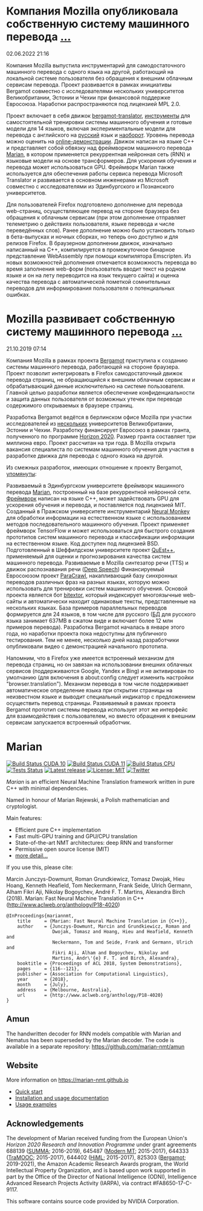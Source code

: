 Компания Mozilla опубликовала собственную систему машинного перевода [...](https://opennet.ru/57292-translate)
=====
02.06.2022 21:16

Компания Mozilla выпустила инструментарий для самодостаточного машинного перевода с одного языка на другой, работающий на локальной системе пользователя без обращения к внешним облачным сервисам перевода. Проект развивается в рамках инициативы Bergamot совместно с исследователями нескольких университетов Великобритании, Эстонии и Чехии при финансовой поддержке Евросоюза. Наработки распространяются под лицензией MPL 2.0.

Проект включает в себя движок [bergamot-translator](https://github.com/browsermt/bergamot-translator), [инструменты](https://github.com/mozilla/firefox-translations-training) для самостоятельной тренировки системы машинного обучения и готовые модели для 14 языков, включая экспериментальные модели для перевода с английского на [русский](https://github.com/mozilla/firefox-translations-models/tree/main/models/dev/enru) язык и [наоборот](https://github.com/mozilla/firefox-translations-models/tree/main/models/dev/ruen). Уровень перевода можно оценить на [online-демонстрации](https://mozilla.github.io/translate).
Движок написан на языке C++ и представляет собой обвязку над фреймворком машинного перевода [Marian](https://marian-nmt.github.io), в котором применяется рекуррентная нейронная сеть (RNN) и языковые модели на основе трансформеров. Для ускорения обучения и перевода может использоваться GPU. Фреймворк Marian также используется для обеспечения работы сервиса перевода Microsoft Translator и развивается в основном инженерами из Microsoft совместно с исследователями из Эдинбургского и Познанского университетов.

Для пользователей Firefox подготовлено дополнение для перевода web-страниц, осуществляющее перевод на стороне браузера без обращения к облачным сервисам (при этом дополнение отправляет телеметрию о действиях пользователя, языке перевода и числе переведённых слов). Ранее дополнение можно было установить только в бета-выпусках и ночных сборках, но теперь оно доступно и для релизов Firefox. В браузерном дополнении движок, изначально написанный на С++, компилируется в промежуточное бинарное представление WebAssembly при помощи компилятора Emscripten. Из новых возможностей дополнения отмечается возможность перевода во время заполнения web-форм (пользователь вводит текст на родном языке и он на лету переводится на язык текущего сайта) и оценка качества перевода с автоматической пометкой сомнительных переводов для информирования пользователя о потенциальных ошибках.

Mozilla развивает собственную систему машинного перевода [...](https://opennet.ru/51718-mozilla)
=====
21.10.2019 07:14

Компания Mozilla в рамках проекта [Bergamot](https://browser.mt) приступила к созданию системы машинного перевода, работающей на стороне браузера. Проект позволит интегрировать в Firefox самодостаточный движок перевода страниц, не обращающийся к внешним облачным сервисам и обрабатывающий данные исключительно на системе пользователя. Главной целью разработки является обеспечение конфиденциальности и защита данных пользователя от возможных утечек при переводе содержимого открываемых в браузере страниц.

Разработка Bergamot ведётся в берлинском офисе Mozilla при участии исследователей из [нескольких](https://browser.mt/partners) университетов Великобритании, Эстонии и Чехии. Разработку финансирует Евросоюз в рамках гранта, полученного по программе [Horizon 2020](https://ec.europa.eu/programmes/horizon2020/en). Размер гранта составляет три миллиона евро. Проект рассчитан на три года. В Mozilla открыта вакансия специалиста по системам машинного обучения для участия в разработке движка для перевода с одного языка на другой.

Из смежных разработок, имеющих отношение к проекту Bergamot, [упомянуты](https://browser.mt/software):

Развиваемый в Эдинбургском университете фреймворк машинного перевода [Marian](https://marian-nmt.github.io), построенный на базе рекуррентной нейронной сети. [Фреймворк](https://github.com/marian-nmt/marian) написан на языке C++, может задействовать GPU для ускорения обучения и перевода, и поставляется под лицензией MIT.
Созданный в Пражском университете инструментарий [Neural Monkey](https://github.com/ufal/neuralmonkey) для обработки информации на естественном языке с использованием методов последовательного машинного обучения. Проект применяет фреймворк TensorFlow и может использоваться для быстрого создания прототипов систем машинного перевода и классификации информации на естественном языке. Код доступен под лицензией BSD.
Подготовленный в Шеффилдском университете проект [QuEst++](https://github.com/ghpaetzold/questplusplus), применяемый для оценки и прогнозирования качества систем машинного перевода.
Развиваемые в Mozilla синтезатор речи (TTS) и движок распознавания речи ([Deep Speech](https://github.com/mozilla/DeepSpeech))
Финансируемый Евросоюзом проект [ParaCrawl](https://paracrawl.eu), накапливающий базу синхронных переводов различных фраз на разных языках, которую можно использовать для тренировки систем машинного обучения. Основой проекта является бот [bitextor](https://github.com/bitextor), который индексирует многоязычные web-сайты и автоматически находит одинаковые тексты, представленные на нескольких языках. База примеров параллельных переводов формируется для 24 языков, в том числе для русского ([БД](https://paracrawl.eu/releases.html) для русского языка занимает 637MB в сжатом виде и включает более 12 млн примеров перевода).
Разработка Bergamot началась в январе этого года, но наработки проекта пока недоступны для публичного тестирования. Тем не менее, несколько дней назад разработчики опубликовали видео с демонстрацией начального прототипа.



Напомним, что в Firefox уже имеется встроенный механизм для перевода страниц, но он завязан на использовании внешних облачных сервисов (поддерживаются Google, Yandex и Bing) и не активирован по умолчанию (для включения в about:config следует изменить настройки "browser.translation"). Механизм перевода в том числе поддерживает автоматическое определение языка при открытии страницы на неизвестном языке и выводит специальный индикатор с предложением осуществить перевод страницы. Развиваемый в рамках проекта Bergamot прототип системы перевода использует этот же интерфейс для взаимодействия с пользователем, но вместо обращения к внешним сервисам запускается встроенный обработчик.

Marian
======


[![Build Status CUDA 10](https://img.shields.io/jenkins/s/http/vali.inf.ed.ac.uk/jenkins/view/marian/job/marian-dev-cuda-10.2.svg?label=CUDA%2010.2)](http://vali.inf.ed.ac.uk/jenkins/job/marian-dev-cuda-10.2/)
[![Build Status CUDA 11](https://img.shields.io/jenkins/s/http/vali.inf.ed.ac.uk/jenkins/view/marian/job/marian-dev-cuda-11.4.svg?label=CUDA%2011.4)](http://vali.inf.ed.ac.uk/jenkins/job/marian-dev-cuda-11.4/)
[![Build Status CPU](https://img.shields.io/jenkins/s/http/vali.inf.ed.ac.uk/jenkins/view/marian/job/marian-dev-cpu.svg?label=CPU)](http://vali.inf.ed.ac.uk/jenkins/job/marian-dev-cpu/)
[![Tests Status](https://img.shields.io/jenkins/s/http/vali.inf.ed.ac.uk/jenkins/view/marian/job/marian-regression-tests.svg?label=tests)](http://vali.inf.ed.ac.uk/jenkins/job/marian-regression-tests/)
[![Latest release](https://img.shields.io/github/release/marian-nmt/marian.svg?label=release)](https://github.com/marian-nmt/marian/releases)
[![License: MIT](https://img.shields.io/badge/License-MIT-blue.svg)](./LICENSE.md)
[![Twitter](https://img.shields.io/twitter/follow/marian_nmt.svg?style=social)](https://twitter.com/intent/follow?screen_name=marian_nmt)

*Marian* is an efficient Neural Machine Translation framework written in pure
C++ with minimal dependencies.

Named in honour of Marian Rejewski, a Polish mathematician and cryptologist.

Main features:

- Efficient pure C++ implementation
- Fast multi-GPU training and GPU/CPU translation
- State-of-the-art NMT architectures: deep RNN and transformer
- Permissive open source license (MIT)
- [more detail...](https://marian-nmt.github.io/features)

If you use this, please cite:

Marcin Junczys-Dowmunt, Roman Grundkiewicz, Tomasz Dwojak, Hieu Hoang, Kenneth
Heafield, Tom Neckermann, Frank Seide, Ulrich Germann, Alham Fikri Aji, Nikolay
Bogoychev, André F. T. Martins, Alexandra Birch (2018). Marian: Fast Neural
Machine Translation in C++ (http://www.aclweb.org/anthology/P18-4020)

    @InProceedings{mariannmt,
        title     = {Marian: Fast Neural Machine Translation in {C++}},
        author    = {Junczys-Dowmunt, Marcin and Grundkiewicz, Roman and
                     Dwojak, Tomasz and Hoang, Hieu and Heafield, Kenneth and
                     Neckermann, Tom and Seide, Frank and Germann, Ulrich and
                     Fikri Aji, Alham and Bogoychev, Nikolay and
                     Martins, Andr\'{e} F. T. and Birch, Alexandra},
        booktitle = {Proceedings of ACL 2018, System Demonstrations},
        pages     = {116--121},
        publisher = {Association for Computational Linguistics},
        year      = {2018},
        month     = {July},
        address   = {Melbourne, Australia},
        url       = {http://www.aclweb.org/anthology/P18-4020}
    }

## Amun

The handwritten decoder for RNN models compatible with Marian and Nematus has
been superseded by the Marian decoder. The code is available in a separate
repository: https://github.com/marian-nmt/amun

## Website

More information on https://marian-nmt.github.io

- [Quick start](https://marian-nmt.github.io/quickstart)
- [Installation and usage documentation](https://marian-nmt.github.io/docs)
- [Usage examples](https://marian-nmt.github.io/examples)

## Acknowledgements

The development of Marian received funding from the European Union's
_Horizon 2020 Research and Innovation Programme_ under grant agreements
688139 ([SUMMA](http://www.summa-project.eu); 2016-2019),
645487 ([Modern MT](http://www.modernmt.eu); 2015-2017),
644333 ([TraMOOC](http://tramooc.eu/); 2015-2017),
644402 ([HiML](http://www.himl.eu/); 2015-2017),
825303 ([Bergamot](https://browser.mt/); 2019-2021),
the Amazon Academic Research Awards program,
the World Intellectual Property Organization,
and is based upon work supported in part by the Office of the Director of
National Intelligence (ODNI), Intelligence Advanced Research Projects Activity
(IARPA), via contract #FA8650-17-C-9117.

This software contains source code provided by NVIDIA Corporation.

